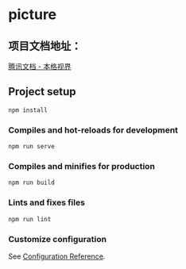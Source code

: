 # picture

## 项目文档地址：

[腾讯文档 - 本格视界](https://docs.qq.com/desktop/mydoc/folder/cagSNqbftPtw?_t=1751248644805&u=1154683c40334dc4bf09435e069631d2&nlc=1)

## Project setup
```
npm install
```

### Compiles and hot-reloads for development
```
npm run serve
```

### Compiles and minifies for production
```
npm run build
```

### Lints and fixes files
```
npm run lint
```

### Customize configuration
See [Configuration Reference](https://cli.vuejs.org/config/).
